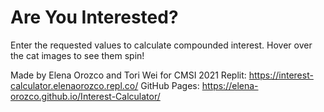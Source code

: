# Are You Interested?  
Enter the requested values to calculate compounded interest. Hover over the cat images to see them spin!

Made by Elena Orozco and Tori Wei for CMSI 2021
Replit: https://interest-calculator.elenaorozco.repl.co/
GitHub Pages: https://elena-orozco.github.io/Interest-Calculator/
